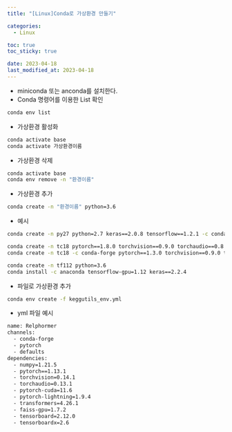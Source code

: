 ```yaml
---
title: "[Linux]Conda로 가상환경 만들기"

categories: 
  - Linux

toc: true
toc_sticky: true

date: 2023-04-18
last_modified_at: 2023-04-18
---
```


- miniconda 또는 anconda를 설치한다.
- Conda 명령어를 이용한 List 확인

```bash
conda env list
```

- 가상환경 활성화

```bash
conda activate base
conda activate 가상환경이름
```

- 가상환경 삭제

```bash
conda activate base
conda env remove -n "환경이름"
```

- 가상환경 추가

```bash
conda create -n "환경이름" python=3.6
```

- 예시

```bash
conda create -n py27 python=2.7 keras==2.0.8 tensorflow==1.2.1 -c conda-forge

conda create -n tc18 pytorch==1.8.0 torchvision==0.9.0 torchaudio==0.8.0 cudatoolkit=11.1 -c pytorch -c conda-forge
conda create -n tc18 -c conda-forge pytorch==1.3.0 torchvision==0.9.0 torchaudio==0.8.0 cudatoolkit=11.1 -c pytorch 

conda create -n tf112 python=3.6
conda install -c anaconda tensorflow-gpu=1.12 keras==2.2.4
```

- 파일로 가상환경 추가

```bash
conda env create -f keggutils_env.yml
```

- yml 파일 예시
```bash
name: Relphormer
channels:
  - conda-forge
  - pytorch
  - defaults
dependencies:
  - numpy=1.21.5
  - pytorch==1.13.1
  - torchvision=0.14.1
  - torchaudio=0.13.1
  - pytorch-cuda=11.6
  - pytorch-lightning=1.9.4
  - transformers=4.26.1
  - faiss-gpu=1.7.2
  - tensorboard=2.12.0
  - tensorboardx=2.6
```
